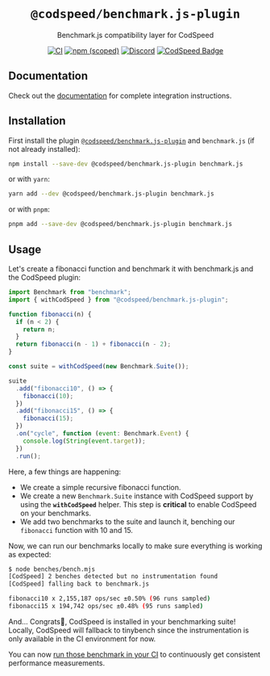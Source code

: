 <div align="center">
<h1><code>@codspeed/benchmark.js-plugin</code></h1>

Benchmark.js compatibility layer for CodSpeed

[![CI](https://github.com/CodSpeedHQ/codspeed-node/actions/workflows/ci.yml/badge.svg)](https://github.com/CodSpeedHQ/codspeed-node/actions/workflows/ci.yml)
[![npm (scoped)](https://img.shields.io/npm/v/@codspeed/benchmark.js-plugin)](https://www.npmjs.com/package/@codspeed/benchmark.js-plugin)
[![Discord](https://img.shields.io/badge/chat%20on-discord-7289da.svg)](https://discord.com/invite/MxpaCfKSqF)
[![CodSpeed Badge](https://img.shields.io/endpoint?url=https://codspeed.io/badge.json)](https://codspeed.io/CodSpeedHQ/codspeed-node)

</div>

## Documentation

Check out the [documentation](https://docs.codspeed.io/benchmarks/nodejs) for complete integration instructions.

## Installation

First install the plugin [`@codspeed/benchmark.js-plugin`](https://www.npmjs.com/package/@codspeed/tinybench-plugin) and `benchmark.js` (if not already installed):

```sh
npm install --save-dev @codspeed/benchmark.js-plugin benchmark.js
```

or with `yarn`:

```sh
yarn add --dev @codspeed/benchmark.js-plugin benchmark.js
```

or with `pnpm`:

```sh
pnpm add --save-dev @codspeed/benchmark.js-plugin benchmark.js
```

## Usage

Let's create a fibonacci function and benchmark it with benchmark.js and the CodSpeed plugin:

```js title="benches/bench.mjs"
import Benchmark from "benchmark";
import { withCodSpeed } from "@codspeed/benchmark.js-plugin";

function fibonacci(n) {
  if (n < 2) {
    return n;
  }
  return fibonacci(n - 1) + fibonacci(n - 2);
}

const suite = withCodSpeed(new Benchmark.Suite());

suite
  .add("fibonacci10", () => {
    fibonacci(10);
  })
  .add("fibonacci15", () => {
    fibonacci(15);
  })
  .on("cycle", function (event: Benchmark.Event) {
    console.log(String(event.target));
  })
  .run();
```

Here, a few things are happening:

- We create a simple recursive fibonacci function.
- We create a new `Benchmark.Suite` instance with CodSpeed support by using the **`withCodSpeed`** helper. This step is **critical** to enable CodSpeed on your benchmarks.
- We add two benchmarks to the suite and launch it, benching our `fibonacci` function with 10 and 15.

Now, we can run our benchmarks locally to make sure everything is working as expected:

```sh
$ node benches/bench.mjs
[CodSpeed] 2 benches detected but no instrumentation found
[CodSpeed] falling back to benchmark.js

fibonacci10 x 2,155,187 ops/sec ±0.50% (96 runs sampled)
fibonacci15 x 194,742 ops/sec ±0.48% (95 runs sampled)
```

And... Congrats🎉, CodSpeed is installed in your benchmarking suite! Locally, CodSpeed will fallback to tinybench since the instrumentation is only available in the CI environment for now.

You can now [run those benchmark in your CI](https://docs.codspeed.io/benchmarks/nodejs#running-the-benchmarks-in-your-ci) to continuously get consistent performance measurements.
